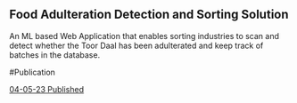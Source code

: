 ## Food Adulteration Detection and Sorting Solution

An ML based Web Application that enables sorting industries to scan and detect whether the Toor Daal has been adulterated and keep track of batches in the database.

#Publication

[04-05-23 Published](https://iarjset.com/papers/food-adulteration-detection-sorting-solution-through-machine-learning/)
